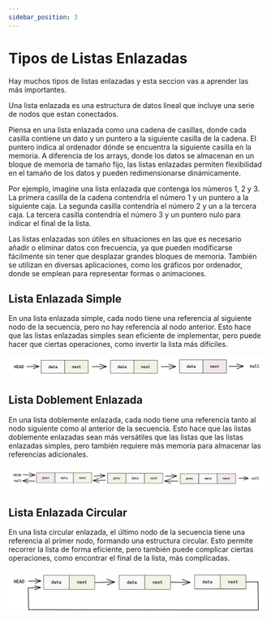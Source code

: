 ```yaml
---
sidebar_position: 3
---
```


# Tipos de Listas Enlazadas

Hay muchos tipos de listas enlazadas y esta seccion vas a aprender las más importantes.

Una lista enlazada es una estructura de datos lineal que incluye una serie de nodos
que estan conectados.

Piensa en una lista enlazada como una cadena de casillas, donde cada casilla contiene un dato y un puntero
a la siguiente casilla de la cadena. El puntero indica al ordenador dónde se encuentra la siguiente
casilla en la memoria. A diferencia de los arrays, donde los datos se almacenan en un bloque
de memoria de tamaño fijo, las listas enlazadas permiten flexibilidad en el tamaño
de los datos y pueden redimensionarse dinámicamente.

Por ejemplo, imagine una lista enlazada que contenga los números 1, 2 y 3. La primera casilla de la cadena contendría
el número 1 y un puntero a la siguiente caja. La segunda casilla contendría el número 2 y un a la tercera caja. La
tercera casilla contendría el número 3 y un puntero nulo para indicar el final de la lista.

Las listas enlazadas son útiles en situaciones en las que es necesario añadir o eliminar datos con frecuencia, ya que pueden modificarse
fácilmente sin tener que desplazar grandes bloques de memoria. También se utilizan en diversas aplicaciones, como los
gráficos por ordenador, donde se emplean para representar formas o animaciones.

## Lista Enlazada Simple

En una lista enlazada simple, cada nodo tiene una referencia al siguiente nodo de la secuencia, pero no hay referencia
al nodo anterior. Esto hace que las listas enlazadas simples sean eficiente de implementar, pero puede
hacer que ciertas operaciones, como invertir la lista más difíciles.

![Singly Linked List](../../../../../static/img/singly-linked-list.webp)

## Lista Doblement Enlazada

En una lista doblemente enlazada, cada nodo tiene una referencia tanto al nodo siguiente como al anterior
de la secuencia. Esto hace que las listas doblemente enlazadas sean más versátiles que las listas que
las listas enlazadas simples, pero también requiere más memoria para almacenar
las referencias adicionales.

![Doubly Linked List](../../../../../static/img/doubly-linked-list.webp)

## Lista Enlazada Circular

En una lista circular enlazada, el último nodo de la secuencia tiene una referencia al primer nodo, formando
una estructura circular. Esto permite recorrer la lista de forma eficiente, pero también puede complicar
ciertas operaciones, como encontrar el final de la lista, más complicadas.

![Circular Linked List](../../../../../static/img/circular-linked-list.webp)
